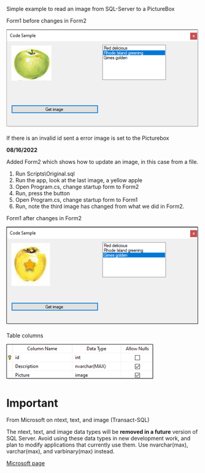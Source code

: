 ﻿
Simple example to read an image from SQL-Server to a PictureBox

Form1 before changes in Form2

![o](screen.png)

If there is an invalid id sent a error image is set to the Picturebox

**08/16/2022**

Added Form2 which shows how to update an image, in this case from a file.

1. Run Scripts\Original.sql
2. Run the app, look at the last image, a yellow apple
3. Open Program.cs, change startup form to Form2
4. Run, press the button
5. Open Program.cs, change startup form to Form1
6. Run, note the third image has changed from what we did in Form2.

Form1 after changes in Form2

![z](Afterwards.png)

Table columns

![x](table.png)

# Important

From Microsoft on ntext, text, and image (Transact-SQL)

The ntext, text, and image data types will be **removed in a future** version of SQL Server. Avoid using these data types in new development work, and plan to modify applications that currently use them. Use nvarchar(max), varchar(max), and varbinary(max) instead.

[Microsoft page](https://docs.microsoft.com/en-us/sql/t-sql/data-types/ntext-text-and-image-transact-sql?view=sql-server-ver16)

